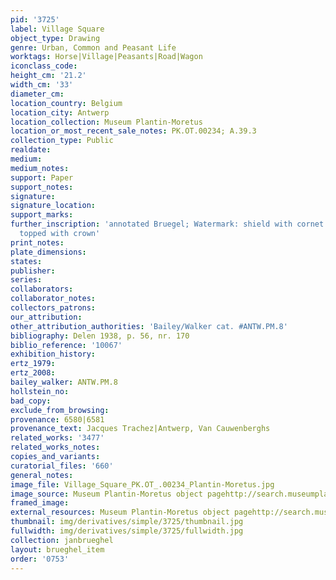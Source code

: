 ```yaml
---
pid: '3725'
label: Village Square
object_type: Drawing
genre: Urban, Common and Peasant Life
worktags: Horse|Village|Peasants|Road|Wagon
iconclass_code:
height_cm: '21.2'
width_cm: '33'
diameter_cm:
location_country: Belgium
location_city: Antwerp
location_collection: Museum Plantin-Moretus
location_or_most_recent_sale_notes: PK.OT.00234; A.39.3
collection_type: Public
realdate:
medium:
medium_notes:
support: Paper
support_notes:
signature:
signature_location:
support_marks:
further_inscription: 'annotated Bruegel; Watermark: shield with cornet de poste and
  topped with crown'
print_notes:
plate_dimensions:
states:
publisher:
series:
collaborators:
collaborator_notes:
collectors_patrons:
our_attribution:
other_attribution_authorities: 'Bailey/Walker cat. #ANTW.PM.8'
bibliography: Delen 1938, p. 56, nr. 170
biblio_reference: '10067'
exhibition_history:
ertz_1979:
ertz_2008:
bailey_walker: ANTW.PM.8
hollstein_no:
bad_copy:
exclude_from_browsing:
provenance: 6580|6581
provenance_text: Jacques Trachez|Antwerp, Van Cauwenberghs
related_works: '3477'
related_works_notes:
copies_and_variants:
curatorial_files: '660'
general_notes:
image_file: Village_Square_PK.OT_.00234_Plantin-Moretus.jpg
image_source: Museum Plantin-Moretus object pagehttp://search.museumplantinmoretus.be/Details/collect/276965
framed_image:
external_resources: Museum Plantin-Moretus object pagehttp://search.museumplantinmoretus.be/Details/collect/276965
thumbnail: img/derivatives/simple/3725/thumbnail.jpg
fullwidth: img/derivatives/simple/3725/fullwidth.jpg
collection: janbrueghel
layout: brueghel_item
order: '0753'
---
```


